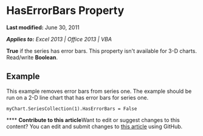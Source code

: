 
# HasErrorBars Property

 **Last modified:** June 30, 2011

 _**Applies to:** Excel 2013 | Office 2013 | VBA_

 **True** if the series has error bars. This property isn't available for 3-D charts. Read/write **Boolean**.


## Example

This example removes error bars from series one. The example should be run on a 2-D line chart that has error bars for series one.


```
myChart.SeriesCollection(1).HasErrorBars = False
```


****   **Contribute to this article**Want to edit or suggest changes to this content? You can edit and submit changes to  [this article](https://github.com/jhershey00/VBA_Excel_Test/OpenXMLCon/articles/f16a2ffe-b481-ec32-1144-8c1e5718243f.md) using GitHub.

